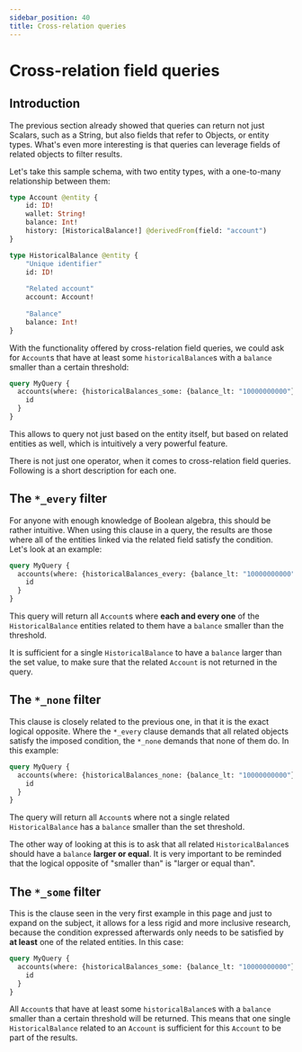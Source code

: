 ```yaml
---
sidebar_position: 40
title: Cross-relation queries
---
```


# Cross-relation field queries

## Introduction

The previous section already showed that queries can return not just Scalars, such as a String, but also fields that refer to Objects, or entity types. What's even more interesting is that queries can leverage fields of related objects to filter results.

Let's take this sample schema, with two entity types, with a one-to-many relationship between them:

```graphql title="schema.graphql"
type Account @entity {
    id: ID!
    wallet: String!
    balance: Int!
    history: [HistoricalBalance!] @derivedFrom(field: "account")
}

type HistoricalBalance @entity {
    "Unique identifier"
    id: ID!
    
    "Related account"
    account: Account!
    
    "Balance"
    balance: Int!
}
```

With the functionality offered by cross-relation field queries, we could ask for `Account`s that have at least some `historicalBalance`s  with a `balance`  smaller than a certain threshold:

```graphql
query MyQuery {
  accounts(where: {historicalBalances_some: {balance_lt: "10000000000"}}) {
    id
  }
}

```

This allows to query not just based on the entity itself, but based on related entities as well, which is intuitively a very powerful feature.

There is not just one operator, when it comes to cross-relation field queries. Following is a short description for each one.

## The `*_every` filter

For anyone with enough knowledge of Boolean algebra, this should be rather intuitive. When using this clause in a query, the results are those where all of the entities linked via the related field satisfy the condition. Let's look at an example:

```graphql title="schema.graphql"
query MyQuery {
  accounts(where: {historicalBalances_every: {balance_lt: "10000000000"}}) {
    id
  }
}

```

This query will return all `Account`s where **each and every one** of the `HistoricalBalance` entities related to them have a `balance` smaller than the threshold.

It is sufficient for a single `HistoricalBalance` to have a `balance` larger than the set value, to make sure that the related `Account` is not returned in the query.

## The `*_none`  filter

This clause is closely related to the previous one, in that it is the exact logical opposite. Where the `*_every` clause demands that all related objects satisfy the imposed condition, the `*_none` demands that none of them do. In this example:

```graphql
query MyQuery {
  accounts(where: {historicalBalances_none: {balance_lt: "10000000000"}}) {
    id
  }
}

```

The query will return all `Account`s where not a single related `HistoricalBalance` has a `balance` smaller than the set threshold.

The other way of looking at this is to ask that all related `HistoricalBalance`s should have a `balance` **larger or equal**. It is very important to be reminded that the logical opposite of "smaller than" is "larger or equal than".

## The `*_some` filter

This is the clause seen in the very first example in this page and just to expand on the subject, it allows for a less rigid and more inclusive research, because the condition expressed afterwards only needs to be satisfied by **at least** one of the related entities. In this case:

```graphql
query MyQuery {
  accounts(where: {historicalBalances_some: {balance_lt: "10000000000"}}) {
    id
  }
}

```

All `Account`s that have at least some `historicalBalance`s  with a `balance`  smaller than a certain threshold will be returned. This means that one single `HistoricalBalance` related to an `Account` is sufficient for this `Account` to be part of the results.
